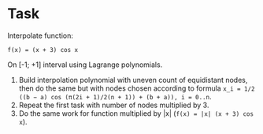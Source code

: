 # Task
Interpolate function:
```
f(x) = (x + 3) cos x
```
On [-1; +1] interval using Lagrange polynomials.

1. Build interpolation polynomial with uneven count of equidistant nodes, then do the same but with nodes chosen according to formula
`x_i = 1/2 ((b − a) cos (π(2i + 1)/2(n + 1)) + (b + a)), i = 0..n`.
2. Repeat the first task with number of nodes multiplied by 3.
3. Do the same work for function multiplied by |x| (`f(x) = |x| (x + 3) cos x`).
